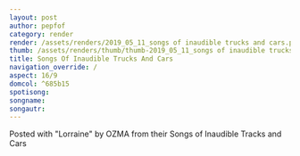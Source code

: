 ```yaml
---
layout: post
author: pepfof
category: render
render: /assets/renders/2019_05_11_songs of inaudible trucks and cars.png
thumb: /assets/renders/thumb/thumb-2019_05_11_songs of inaudible trucks and cars.png
title: Songs Of Inaudible Trucks And Cars
navigation_override: /
aspect: 16/9
domcol: ^685b15
spotisong: 
songname: 
songautr: 
---
```


<!--USER BEGIN 1-->

<!--USER END 1-->

<!--more-->
<!--USER BEGIN 2-->
Posted with "Lorraine" by OZMA from their Songs of Inaudible Tracks and Cars
<!--USER END 2-->

